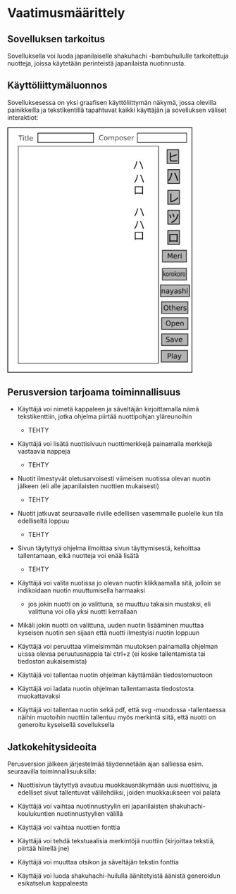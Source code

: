 # Vaatimusmäärittely

## Sovelluksen tarkoitus

Sovelluksella voi luoda japanilaiselle shakuhachi -bambuhuilulle tarkoitettuja nuotteja, joissa käytetään perinteistä japanilaista nuotinnusta.

## Käyttöliittymäluonnos

Sovelluksesessa on yksi graafisen käyttöliittymän näkymä, jossa olevilla painikkeilla ja tekstikentillä tapahtuvat kaikki käyttäjän ja sovelluksen väliset interaktiot:

<img src="https://github.com/ElectricShakuhachi/ot-harjoitustyo/blob/master/dokumentaatio/kuvat/v-1.jpg" width="420">

## Perusversion tarjoama toiminnallisuus

- Käyttäjä voi nimetä kappaleen ja säveltäjän kirjoittamalla nämä tekstikenttiin, jotka ohjelma piirtää nuottipohjan yläreunoihin
  - TEHTY

- Käyttäjä voi lisätä nuottisivuun nuottimerkkejä painamalla merkkejä vastaavia nappeja
  - TEHTY

- Nuotit ilmestyvät oletusarvoisesti viimeisen nuotissa olevan nuotin jälkeen (eli alle japanilaisten nuottien mukaisesti)
  - TEHTY

- Nuotit jatkuvat seuraavalle riville edellisen vasemmalle puolelle kun tila edelliseltä loppuu
  - TEHTY

- Sivun täytyttyä ohjelma ilmoittaa sivun täyttymisestä, kehoittaa tallentamaan, eikä nuotteja voi enää lisätä
  - TEHTY

- Käyttäjä voi valita nuotissa jo olevan nuotin klikkaamalla sitä, jolloin se indikoidaan nuotin muuttumisella harmaaksi
  - jos jokin nuotti on jo valittuna, se muuttuu takaisin mustaksi, eli valittuna voi olla yksi nuotti kerrallaan

- Mikäli jokin nuotti on valittuna, uuden nuotin lisääminen muuttaa kyseisen nuotin sen sijaan että nuotti ilmestyisi nuotin loppuun

- Käyttäjä voi peruuttaa viimeisimmän muutoksen painamalla ohjelman ui:ssa olevaa peruutusnappia tai ctrl+z (ei koske tallentamista tai tiedoston aukaisemista)

- Käyttäjä voi tallentaa nuotin ohjelman käyttämään tiedostomuotoon

- Käyttäjä voi ladata nuotin ohjelman tallentamasta tiedostosta muokattavaksi

- Käyttäjä voi tallentaa nuotin sekä pdf, että svg -muodossa
    -tallentaessa näihin muotoihin nuottiin tallentuu myös merkintä siitä, että nuotti on generoitu kyseisellä sovelluksella

## Jatkokehitysideoita

Perusversion jälkeen järjestelmää täydennetään ajan salliessa esim. seuraavilla toiminnallisuuksilla:

- Nuottisivun täytyttyä avautuu muokkausnäkymään uusi nuottisivu, ja edelliset sivut tallentuvat välilehdiksi, joiden muokkaukseen voi palata

- Käyttäjä voi vaihtaa nuotinnustyylin eri japanilaisten shakuhachi-koulukuntien nuotinnustyylien välillä

- Käyttäjä voi vaihtaa nuottien fonttia

- Käyttäjä voi tehdä tekstuaalisia merkintöjä nuottiin (kirjoittaa tekstiä, piirtää hiirellä jne)

- Käyttäjä voi muuttaa otsikon ja säveltäjän tekstin fonttia

- Käyttäjä voi luoda shakuhachi-huilulla äänitetyistä äänistä generoidun esikatselun kappaleesta
